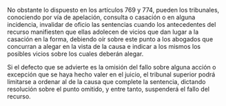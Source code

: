No obstante lo dispuesto en los artículos 769 y 774, pueden los tribunales, conociendo por vía de apelación, consulta o casación o en alguna incidencia, invalidar de oficio las sentencias cuando los antecedentes del recurso manifiesten que ellas adolecen de vicios que dan lugar a la casación en la forma, debiendo oír sobre este punto a los abogados que concurran a alegar en la vista de la causa e indicar a los mismos los posibles vicios sobre los cuales deberán alegar.

Si el defecto que se advierte es la omisión del fallo sobre alguna acción o excepción que se haya hecho valer en el juicio, el tribunal superior podrá limitarse a ordenar al de la causa que complete la sentencia, dictando resolución sobre el punto omitido, y entre tanto, suspenderá el fallo del recurso.